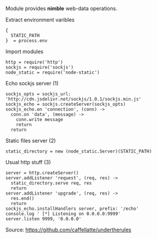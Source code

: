 Module provides **nimble** web-data operations.

Extract environment varibles

    {
      STATIC_PATH
    }  = process.env

Import modules

    http = require('http')
    sockjs = require('sockjs')
    node_static = require('node-static')

Echo sockjs server (1)

    sockjs_opts = sockjs_url: 'http://cdn.jsdelivr.net/sockjs/1.0.1/sockjs.min.js'
    sockjs_echo = sockjs.createServer(sockjs_opts)
    sockjs_echo.on 'connection', (conn) ->
      conn.on 'data', (message) ->
        conn.write message
        return
      return

Static files server (2)

    static_directory = new (node_static.Server)(STATIC_PATH)

Usual http stuff (3)

    server = http.createServer()
    server.addListener 'request', (req, res) ->
      static_directory.serve req, res
      return
    server.addListener 'upgrade', (req, res) ->
      res.end()
      return
    sockjs_echo.installHandlers server, prefix: '/echo'
    console.log ' [*] Listening on 0.0.0.0:9999'
    server.listen 9999, '0.0.0.0'

Source: https://github.com/caffellatte/undertherules
